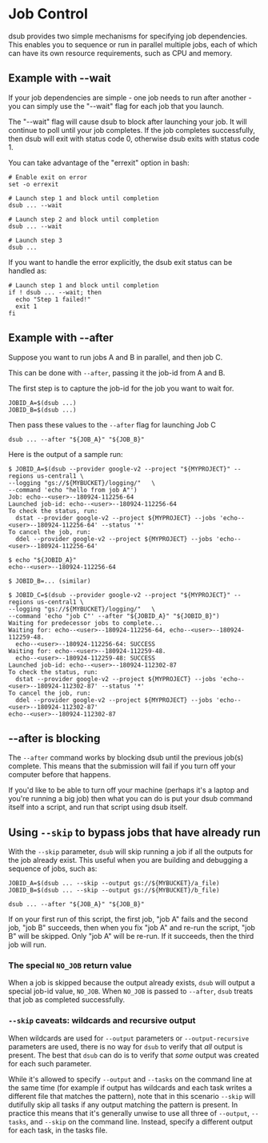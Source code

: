 # Job Control

dsub provides two simple mechanisms for specifying job dependencies. This
enables you to sequence or run in parallel multiple jobs, each of which can have
its own resource requirements, such as CPU and memory.

## Example with --wait

If your job dependencies are simple - one job needs to run after another - you
can simply use the "--wait" flag for each job that you launch.

The "--wait" flag will cause dsub to block after launching your job. It will
continue to poll until your job completes. If the job completes successfully,
then dsub will exit with status code 0, otherwise dsub exits with status code 1.

You can take advantage of the "errexit" option in bash:

```
# Enable exit on error
set -o errexit

# Launch step 1 and block until completion
dsub ... --wait

# Launch step 2 and block until completion
dsub ... --wait

# Launch step 3
dsub ...
```

If you want to handle the error explicitly, the dsub exit status can be handled as:

```
# Launch step 1 and block until completion
if ! dsub ... --wait; then
  echo "Step 1 failed!"
  exit 1
fi
```

## Example with --after

Suppose you want to run jobs A and B in parallel, and then job C.

This can be done with `--after`, passing it the job-id from A and B.

The first step is to capture the job-id for the job you want to wait for.

```
JOBID_A=$(dsub ...)
JOBID_B=$(dsub ...)
```

Then pass these values to the `--after` flag for launching Job C

```
dsub ... --after "${JOB_A}" "${JOB_B}"
```

Here is the output of a sample run:

```
$ JOBID_A=$(dsub --provider google-v2 --project "${MYPROJECT}" --regions us-central1 \
--logging "gs://${MYBUCKET}/logging/"   \
--command 'echo "hello from job A"')
Job: echo--<user>--180924-112256-64
Launched job-id: echo--<user>--180924-112256-64
To check the status, run:
  dstat --provider google-v2 --project ${MYPROJECT} --jobs 'echo--<user>--180924-112256-64' --status '*'
To cancel the job, run:
  ddel --provider google-v2 --project ${MYPROJECT} --jobs 'echo--<user>--180924-112256-64'

$ echo "${JOBID_A}"
echo--<user>--180924-112256-64

$ JOBID_B=... (similar)

$ JOBID_C=$(dsub --provider google-v2 --project "${MYPROJECT}" --regions us-central1 \
--logging "gs://${MYBUCKET}/logging/"   \
--command 'echo "job C"' --after "${JOBID_A}" "${JOBID_B}")
Waiting for predecessor jobs to complete...
Waiting for: echo--<user>--180924-112256-64, echo--<user>--180924-112259-48.
  echo--<user>--180924-112256-64: SUCCESS
Waiting for: echo--<user>--180924-112259-48.
  echo--<user>--180924-112259-48: SUCCESS
Launched job-id: echo--<user>--180924-112302-87
To check the status, run:
  dstat --provider google-v2 --project ${MYPROJECT} --jobs 'echo--<user>--180924-112302-87' --status '*'
To cancel the job, run:
  ddel --provider google-v2 --project ${MYPROJECT} --jobs 'echo--<user>--180924-112302-87'
echo--<user>--180924-112302-87
```

## --after is blocking

The `--after` command works by blocking dsub until the previous job(s) complete. This means
that the submission will fail if you turn off your computer before that happens.

If you'd like to be able to turn off your machine (perhaps it's a laptop and you're running
a big job) then what you can do is put your dsub command itself into a script,
and run that script using dsub itself.

## Using `--skip` to bypass jobs that have already run

With the `--skip` parameter, `dsub` will skip running a job if all the outputs
for the job already exist. This useful when you are building and debugging a
sequence of jobs, such as:

```
JOBID_A=$(dsub ... --skip --output gs://${MYBUCKET}/a_file)
JOBID_B=$(dsub ... --skip --output gs://${MYBUCKET}/b_file)

dsub ... --after "${JOB_A}" "${JOB_B}"
```

If on your first run of this script, the first job, "job A" fails and the second
job, "job B" succeeds, then when you fix "job A" and re-run the script, "job B"
will be skipped. Only "job A" will be re-run. If it succeeds, then the third job
will run.

### The special `NO_JOB`  return value

When a job is skipped because the output already exists, `dsub` will output a
special job-id value, `NO_JOB`. When `NO_JOB` is passed to `--after`, `dsub`
treats that job as completed successfully.

### `--skip` caveats: wildcards and recursive output

When wildcards are used for `--output` parameters or `--output-recursive`
parameters are used, there is no way for `dsub` to verify that *all* output is
present. The best that `dsub` can do is to verify that *some* output was created
for each such parameter.

While it's allowed to specify `--output` and `--tasks` on the command line
at the same time (for example if output has wildcards and each task writes
a different file that matches the pattern), note that in this scenario
`--skip` will dutifully skip all tasks if any output matching the pattern is
present. In practice this means that it's generally unwise to use all three
of `--output`, `--tasks`, and `--skip` on the command line. Instead, specify
a different output for each task, in the tasks file.
